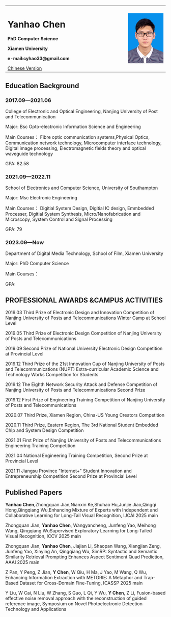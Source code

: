 <table border="0">
   <tr>
     <td width="75%">
      <h1>Yanhao Chen</h1>
      <p><b>PhD Computer Science</b></p>
      <p><b>Xiamen University</b></p>
      <p><b>e-mail:cyhao33@gmail.com</b></p>
      <a href="index.html">Chinese Version</a>
    </td>
 <td width="25%">
      <img src="/IMG_0018(20210815-171342).JPG" width="100%">  
    </td>
  </tr>
</table>


## Education Background

### 2017.09—2021.06

College of Electronic and Optical Engineering,  Nanjing University of Post and Telecommunication      

Major: Bsc Opto-electronic Information Science and Engineering    

Main Courses： Fibre optic communication systems,Physical Optics, Communication network technology, Microcomputer interface technology, Digital image processing, Electromagnetic fields theory and optical waveguide technology 

GPA: 82.58

### 2021.09—2022.11

School of Electronics and Computer Science, University of Southampton 

Major: Msc Electronic Engineering 

Main Courses： Digitial System Design, Digitial IC design, Emmbedded Processer, Digitial System Synthesis, Micro/Nanofabrication and Microscopy, System Control and Signal Processing

GPA: 79

### 2023.09—Now

Department of Digital Media Technology, School of Film, Xiamen University

Major: PhD Computer Science

Main Courses： 

GPA: 

## PROFESSIONAL AWARDS &CAMPUS ACTIVITIES

2019.03 Third Prize of Electronic Design and Innovation Competition of Nanjing University of Posts and Telecommunications Winter Camp at School Level

2019.05 Third Prize of Electronic Design Competition of Nanjing University of Posts and Telecommunications

2019.09 Second Prize of National University Electronic Design Competition at Provincial Level

2019.12 Third Prize of the 21st Innovation Cup of Nanjing University of Posts and Telecommunications (NUPT) Extra-curricular Academic Science and Technology Works Competition for Students

2019.12 The Eighth Network Security Attack and Defense Competition of Nanjing University of Posts and Telecommunications Second Prize

2019.12 First Prize of Engineering Training Competition of Nanjing University of Posts and Telecommunications

2020.07 Third Prize, Xiamen Region, China-US Young Creators Competition

2020.11 Third Prize, Eastern Region, The 3rd National Student Embedded Chip and System Design Competition

2021.01 First Prize of Nanjing University of Posts and Telecommunications Engineering Training Competition

2021.04 National Engineering Training Competition, Second Prize at Provincial Level

2021.11 Jiangsu Province "Internet+" Student Innovation and Entrepreneurship Competition Second Prize at Provincial Level

<!--
## Other Honours

2018.5 Third place in Group A of the South China University of Posts and Telecommunications Faculty Cup Volleyball League

2018.6 First Prize, Talent Carnival of Nanjing University of Posts and Telecommunications Student Art Troupe

2019.5 Fourth place in Group A of Nanjing University of Posts and Telecommunications Volleyball League

2019.9 Spiritual Civilization Award of Nanjing University of Posts and Telecommunications

2020.9 General Progress Award of Nanjing University of Posts and Telecommunications
-->
## Published Papers

**Yanhao Chen**,Zhongquan Jian,Nianxin Ke,Shuhao Hu,Junjie Jiao,Qingqi Hong,Qingqiang Wu,Enhancing Mixture of Experts with Independent and Collaborative Learning for Long-Tail Visual Recognition, IJCAI 2025 main

Zhongquan Jian, **Yanhao Chen**, Wangyancheng, Junfeng Yao, Meihong Wang, Qingqiang WuSupervised Exploratory Learning for Long-Tailed Visual Recognition, ICCV 2025 main

Zhongquan Jian, **Yanhao Chen**, Jiajian Li, Shaopan Wang, Xiangjian Zeng, Junfeng Yao, Xinying An, Qingqiang Wu, SimRP: Syntactic and Semantic Similarity Retrieval Prompting Enhances Aspect Sentiment Quad Prediction, AAAI 2025 main

Z Pan, Y Peng, Z Jian, **Y Chen**, W Qiu, H Ma, J Yao, M Wang, Q Wu, Enhancing Information Extraction with METORIE: A Metaphor and Trap-Based Dataset for Cross-Domain Fine-Tuning, ICASSP 2025 main

Y Liu, W Cai, N Liu, W Zhang, S Guo, L Qi, Y Wu, **Y Chen**, Z Li, Fusion-based effective noise removal approach with the reconstruction of guided reference image, Symposium on Novel Photoelectronic Detection Technology and Applications


<!--
Extreme Low-Light Imaging Based on a Multi-Residual Attention Shrinkage Network, Journal of Nanjing University of Posts and Telecommunications (Natural Science Edition)


(Below this line are undergraduate publications, please don't mind)

Whether the Communications Industry Has No Prospect for Development [J]. Employment and Security, 2018(07):45. 

Design and Reflection of Simulated Curved Firing Electromagnetic Gun——Take Topic H of 2019 National* *Undergraduate Electronics Design Contest as an Example (Paper Serial No.: XXJL-19-09120201) was published in Information Recording Materials 2019,20(10):37-39 

Design and Test of Simulated Curved Firing Electromagnetic Gun Based on TM4C123 Single Chip* *Microcomputer——Topic H Analysis of 2019 National Undergraduate Electronic Design Contest was published in Journal of Chifeng University (Natural Science Edition), 2019,35(12):45-48. 

co-author:



## PATENT

Tile: A Projection Creative Frame 

Inventor: **CHEN Yanhao**, YAN Mingfeng, CHEN Binglong 

Patent No.: ZL 2019 2 1394314.9 

Tile: A Light and Shadow Story Box 

Inventor: **CHEN Yanhao**, LIN Wanxing, YAN Mingfeng

Patent No.: ZL 2019 2 1489823.X 

Tile: A Small Rescue Robot Based on a Serial manipulator 

Inventor: **CHEN Yanhao** 

Application No. or Patent No.: 202021400836.8 

## Research Experience

In the third year of undergraduate studies, I participated in the Nanjing University of Posts and Telecommunications extra-curricular academic science and technology works competition, carrying out the design and prototyping of a small rescue robot, responsible for the machine vision part of it. The work won the third prize at the university level and was granted a national patent.

In my fourth year of undergraduate studies, I joined the Research Laboratory of Fusion Imaging and Intelligent Processing Applications, Institute of Electronic and Optical Engineering, Nanjing University of Posts and Telecommunications, working on projects related to low-light image enhancement and its development. Since joining, I have reproduced various low-light image enhancement algorithms based on digital image processing using MATLAB; using self-taught deep learning algorithms, I led a team to combine with deep learning to propose a more effective low-light enhancement method in my graduation design "Research on Low-light Image Enhancement Algorithm", which was further improved and submitted to IEEE Transactions on Image Processing, which is currently under review.
-->
